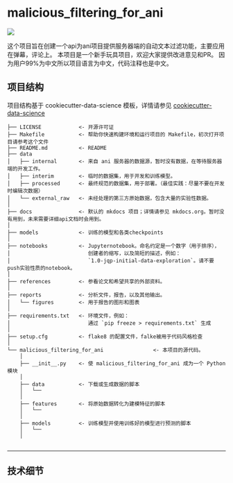 # malicious_filtering_for_ani

<a target="_blank" href="https://cookiecutter-data-science.drivendata.org/">
    <img src="https://img.shields.io/badge/CCDS-Project%20template-328F97?logo=cookiecutter" />
</a>

这个项目旨在创建一个api为ani项目提供服务器端的自动文本过滤功能，主要应用在弹幕，评论上。 
本项目是一个新手玩具项目，欢迎大家提供改进意见和PR。
因为用户99%为中文所以项目语言为中文，代码注释也是中文。

## 项目结构

项目结构基于 cookiecutter-data-science 模板，详情请参见 [cookiecutter-data-science](https://drivendata.github.io/cookiecutter-data-science/)

```
├── LICENSE            <- 开源许可证
├── Makefile           <- 帮助你快速构建环境和运行项目的 Makefile，初次打开项目请参考这个文件
├── README.md          <- README
├── data
│   ├── internal       <- 来自 ani 服务器的数据源，暂时没有数据，在等待服务器端的开发工作。
│   ├── interim        <- 临时的数据集，用于开发和训练模型。
│   ├── processed      <- 最终规范的数据集，用于部署。（最佳实践：尽量不要在开发时编辑次数据）
│   └── external_raw   <- 未经处理的第三方原始数据，包含大量的实验性数据。
│
├── docs               <- 默认的 mkdocs 项目；详情请参见 mkdocs.org。暂时没有用到，未来需要详细api文档时会用到。
│
├── models             <- 训练的模型和各类checkpoints
│
├── notebooks          <- Jupyternotebook。命名约定是一个数字（用于排序），
│                         创建者的缩写，以及简短的描述，例如：
│                         `1.0-jqp-initial-data-exploration`。请不要push实验性质的notebook。
│
├── references         <- 参看论文和希望共享的外部资料。
│
├── reports            <- 分析文件，报告，以及其他输出。
│   └── figures        <- 用于报告的图形和图表
│
├── requirements.txt   <- 环境文件，例如：
│                         通过 `pip freeze > requirements.txt` 生成
│
├── setup.cfg          <- flake8 的配置文件，falke被用于代码风格检查
│
└── malicious_filtering_for_ani                <- 本项目的源代码。
    │
    ├── __init__.py    <- 使 malicious_filtering_for_ani 成为一个 Python 模块
    │
    ├── data           <- 下载或生成数据的脚本
    │   └── 
    │
    ├── features       <- 将原始数据转化为建模特征的脚本
    │   └── 
    │
    ├── models         <- 训练模型并使用训练好的模型进行预测的脚本
    │   └──           
    │   


```

--------

## 技术细节

